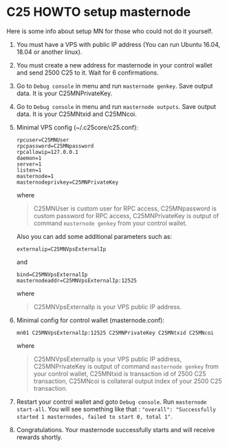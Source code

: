 					
# C25 HOWTO setup masternode
							
Here is some info about setup MN for those who could not do it yourself.
1. You must have a VPS with public IP address (You can run Ubuntu 16.04, 18.04 or another linux).
2. You must create a new address for masternode in your control wallet and send 2500 C25 to it. Wait for 6 confirmations.
3. Go to `Debug console` in menu and run `masternode genkey`. Save output data. It is your C25MNPrivateKey.
4. Go to `Debug console` in menu and run `masternode outputs`. Save output data. It is your C25MNtxid and C25MNcoi.
5. Minimal VPS config (~/.c25core/c25.conf):
	```
	rpcuser=C25MNUser
	rpcpassword=C25MNpassword
	rpcallowip=127.0.0.1
	daemon=1
	server=1
	listen=1
	masternode=1
	masternodeprivkey=C25MNPrivateKey
	```
	where 
	>C25MNUser is custom user for RPC access,
	>C25MNpassword is custom password for RPC access,
	>C25MNPrivateKey is output of command `masternode genkey` from your control wallet.

	Also you can add some additional parameters such as:
	```
	externalip=C25MNVpsExternalIp
	```
	and
	```
	bind=C25MNVpsExternalIp
	masternodeaddr=C25MNVpsExternalIp:12525
	```
	where
	>C25MNVpsExternalIp is your VPS public IP address.
		
6. Minimal config for control wallet (masternode.conf): 
	```
	mn01 C25MNVpsExternalIp:12525 C25MNPrivateKey C25MNtxid C25MNcoi
	```
	where
	>C25MNVpsExternalIp is your VPS public IP address,
	>C25MNPrivateKey is output of command `masternode genkey` from your control wallet,
	>C25MNtxid is transaction id of 2500 C25 transaction,
	>C25MNcoi is collateral output index of your 2500 C25 transaction.

7. Restart your control wallet and goto `Debug console`. 
	Run `masternode start-all`. 
	You will see something like that : `"overall": "Successfully started 1 masternodes, failed to start 0, total 1"`.
8. Congratulations. Your masternode successfully starts and will receive rewards shortly.
